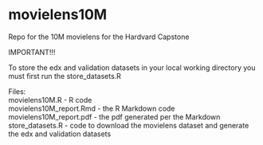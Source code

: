 # movielens10M
Repo for the 10M movielens for the Hardvard Capstone

IMPORTANT!!!

To store the edx and validation datasets in your local working directory you must first run the store_datasets.R 

Files:  
movielens10M.R  -  R code  
movielens10M_report.Rmd - the R Markdown code
movielens10M_report.pdf - the pdf generated per the Markdown
store_datasets.R - code to download the movielens dataset and generate the edx and validation datasets
